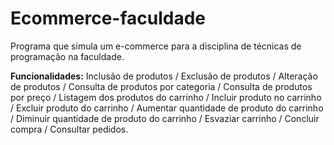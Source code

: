 # Ecommerce-faculdade
 Programa que simula um e-commerce para a disciplina de técnicas de programação na faculdade. 
 
**Funcionalidades:** Inclusão de produtos / Exclusão de produtos / Alteração de produtos / Consulta de produtos por categoria / Consulta de produtos por preço / Listagem dos produtos do carrinho / Incluir produto no carrinho / Excluir produto do carrinho / Aumentar quantidade de produto do carrinho / Diminuir quantidade de produto do carrinho / Esvaziar carrinho / Concluir compra / Consultar pedidos.
